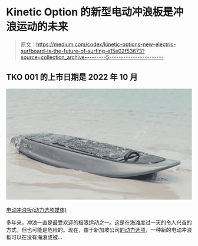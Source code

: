 # Kinetic Option 的新型电动冲浪板是冲浪运动的未来

> 原文：<https://medium.com/codex/kinetic-options-new-electric-surfboard-is-the-future-of-surfing-e15e02f53673?source=collection_archive---------5----------------------->

## TKO 001 的上市日期是 2022 年 10 月

![](img/2eb74ca80d24c42076b61200735c1217.png)

[电动冲浪板(动力选项媒体)](https://www.instagram.com/p/CirVXyqvVyy/)

多年来，冲浪一直是最受欢迎的极限运动之一。这是在海滩度过一天的令人兴奋的方式，但也可能是危险的。现在，由于新加坡公司[的动力选项](https://thekineticoption.com/)，一种新的电动冲浪板可以在没有海浪或被…